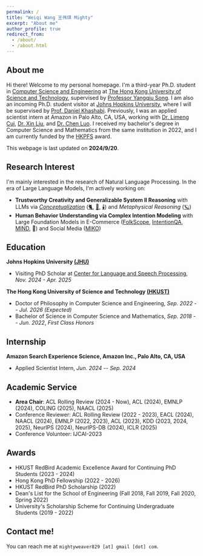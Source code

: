```yaml
---
permalink: /
title: "Weiqi Wang 王伟琪 Mighty"
excerpt: "About me"
author_profile: true
redirect_from:
  - /about/
  - /about.html
---
```


## About me

Hi there! Welcome to my personal homepage. 
I'm a third-year Ph.D. student in [Computer Science and Engineering](https://cse.hkust.edu.hk/) at [The Hong Kong University of Science and Technology](https://hkust.edu.hk/), supervised by [Professor Yangqiu Song](https://www.cse.ust.hk/~yqsong/). 
I am also an incoming Ph.D. student visitor at [Johns Hopkins University](https://www.jhu.edu/), where I will be supervised by [Prof. Daniel Khashabi](https://danielkhashabi.com/). 
Previously, I was an applied scientist intern at Amazon in Palo Alto, CA, USA, working with [Dr. Limeng Cui](https://scholar.google.com/citations?user=pfd4pUkAAAAJ&inst=1381320739207392350), [Dr. Xin Liu](https://seanliu96.github.io/), and [Dr. Chen Luo](https://chen-luo.com/). 
I received my bachelor's degree in Computer Science and Mathematics from the same institution in 2022, and I am currently funded by the [HKPFS](https://fytgs.hkust.edu.hk/scholarships/hong-kong-phd-fellowship-scheme) award.

This webpage is last updated on **2024/9/20**.

## Research Interest

I'm mainly interested in the research of Natural Language Processing. In the era of Large Language Models, I'm actively
working on:

- **Trustworthy Creativity and Generalizable System II Reasoning** with LLMs via [
  *Conceptualization*](https://arxiv.org/pdf/2406.10885) ([🐈](https://aclanthology.org/2023.acl-long.733.pdf), [🚗](https://aclanthology.org/2023.findings-emnlp.902.pdf), [🕯️](https://aclanthology.org/2024.acl-long.128.pdf))
  and *Metaphysical Reasoning* ([🪐](https://arxiv.org/pdf/2406.02106))
- **Human Behavior Understanding via Complex Intention Modeling** with Large Foundation Models in
  E-Commerce ([FolkScope](https://aclanthology.org/2023.findings-acl.76.pdf), [IntentionQA](https://arxiv.org/pdf/2406.10173), [MIND](https://arxiv.org/pdf/2406.10701), 📅) and Social Media ([MIKO](https://arxiv.org/pdf/2402.18169.pdf))

## Education

**Johns Hopkins University [(JHU)](https://www.jhu.edu/)**

- Visiting PhD Scholar at [Center for Language and Speech Processing](https://www.clsp.jhu.edu/), *Nov. 2024 - Apr. 2025*

**The Hong Kong University of Science and Technology [(HKUST)](https://hkust.edu.hk/)**

- Doctor of Philosophy in Computer Science and Engineering,  *Sep. 2022 -- Jul. 2026 (Expected)*
- Bachelor of Science in Computer Science and Mathematics,  *Sep. 2018 -- Jun. 2022*, *First Class Honors*

## Internship

**Amazon Search Experience Science, Amazon Inc., Palo Alto, CA, USA**

- Applied Scientist Intern, *Jun. 2024 -- Sep. 2024*

## Academic Service

* **Area Chair**: ACL Rolling Review (2024 - Now), ACL (2024), EMNLP (2024), COLING (2025), NAACL (2025)
* Conference Reviewer: ACL Rolling Review (2022 - 2023), EACL (2024), NAACL (2024), EMNLP (2022, 2023), ACL (2023),
  KDD (2023, 2024, 2025), NeurIPS (2024), NeurIPS-DB (2024), ICLR (2025)
* Conference Volunteer: IJCAI-2023

## Awards

* HKUST RedBird Academic Excellence Award for Continuing PhD Students (2023 - 2024)
* Hong Kong PhD Fellowship (2022 - 2026)
* HKUST RedBird PhD Scholarship (2022)
* Dean's List for the School of Engineering (Fall 2018, Fall 2019, Fall 2020, Spring 2022)
* University's Scholarship Scheme for Continuing Undergraduate Students (2019 - 2022)

## Contact me!

You can reach me at `mightyweaver829 [at] gmail [dot] com`.

<script type='text/javascript' id='clustrmaps' src='//cdn.clustrmaps.com/map_v2.js?cl=ffffff&w=700&t=tt&d=DE2rC1_XQk9C3olzhHZGibG_eT8m4xfWcetZ15Zm4mQ&co=2d78ad&cmo=3acc3a&cmn=ff5353&ct=ffffff'></script>